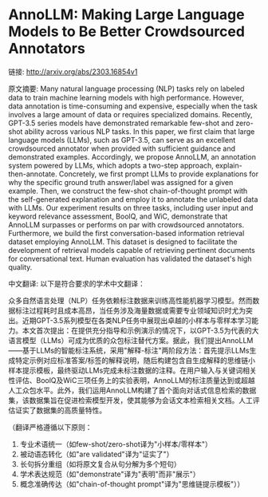 # AnnoLLM: Making Large Language Models to Be Better Crowdsourced Annotators

链接: http://arxiv.org/abs/2303.16854v1

原文摘要:
Many natural language processing (NLP) tasks rely on labeled data to train
machine learning models with high performance. However, data annotation is
time-consuming and expensive, especially when the task involves a large amount
of data or requires specialized domains. Recently, GPT-3.5 series models have
demonstrated remarkable few-shot and zero-shot ability across various NLP
tasks. In this paper, we first claim that large language models (LLMs), such as
GPT-3.5, can serve as an excellent crowdsourced annotator when provided with
sufficient guidance and demonstrated examples. Accordingly, we propose AnnoLLM,
an annotation system powered by LLMs, which adopts a two-step approach,
explain-then-annotate. Concretely, we first prompt LLMs to provide explanations
for why the specific ground truth answer/label was assigned for a given
example. Then, we construct the few-shot chain-of-thought prompt with the
self-generated explanation and employ it to annotate the unlabeled data with
LLMs. Our experiment results on three tasks, including user input and keyword
relevance assessment, BoolQ, and WiC, demonstrate that AnnoLLM surpasses or
performs on par with crowdsourced annotators. Furthermore, we build the first
conversation-based information retrieval dataset employing AnnoLLM. This
dataset is designed to facilitate the development of retrieval models capable
of retrieving pertinent documents for conversational text. Human evaluation has
validated the dataset's high quality.

中文翻译:
以下是符合要求的学术中文翻译：

众多自然语言处理（NLP）任务依赖标注数据来训练高性能机器学习模型。然而数据标注过程耗时且成本高昂，当任务涉及海量数据或需要专业领域知识时尤为突出。近期GPT-3.5系列模型在各类NLP任务中展现出卓越的小样本与零样本学习能力。本文首次提出：在提供充分指导和示例演示的情况下，以GPT-3.5为代表的大语言模型（LLMs）可成为优质的众包标注替代方案。据此，我们提出AnnoLLM——基于LLMs的智能标注系统，采用"解释-标注"两阶段方法：首先提示LLMs生成特定示例对应标准答案/标签的解释说明，随后构建包含自生成解释的思维链小样本提示模板，最终驱动LLMs完成未标注数据的注释。在用户输入与关键词相关性评估、BoolQ及WiC三项任务上的实验表明，AnnoLLM的标注质量达到或超越人工众包水平。此外，我们运用AnnoLLM构建了首个面向对话式信息检索的数据集，该数据集旨在促进检索模型开发，使其能够为会话文本检索相关文档。人工评估证实了数据集的高质量特性。

（翻译严格遵循以下原则：
1. 专业术语统一（如few-shot/zero-shot译为"小样本/零样本"）
2. 被动语态转化（如"are validated"译为"证实了"）
3. 长句拆分重组（如将原文复合从句分解为多个短句）
4. 学术表达规范（如"demonstrate"译为"表明"而非"展示"）
5. 概念准确传达（如"chain-of-thought prompt"译为"思维链提示模板"））
